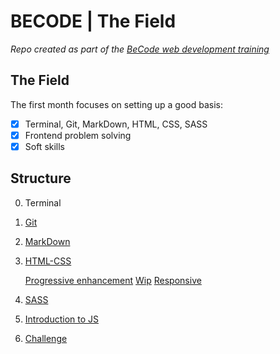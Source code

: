# BECODE | The Field

_Repo created as part of the [BeCode web development training](https://user-images.githubusercontent.com/94377998/203770631-302a749b-2a0c-4421-8cba-4ab716f2d655.png)_

## The Field
The first month focuses on setting up a good basis:
- [x] Terminal, Git, MarkDown, HTML, CSS, SASS
- [x] Frontend problem solving
- [x] Soft skills

## Structure
0. Terminal
1. [Git](/1.%20Git/)
2. [MarkDown](/2.%20Markdown)
3. [HTML-CSS](/3.%20HTML-CSS)

    [Progressive enhancement](3.%20HTML-CSS/Part%200%20-%20Progressive%20enhancement/)
    [Wip](/3.%20HTML-CSS/Part%201%20-%20Wip/)
    [Responsive](/3.%20HTML-CSS/Part%202%20-%20Responsive/)

4. [SASS](/4.%20SASS)
5. [Introduction to JS](/5.%20Intro%20JS)
6. [Challenge](/6.%20Challenge)
